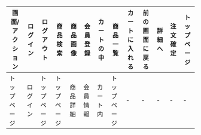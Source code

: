 |画面/アクション|ログイン|ログアウト|商品検索|商品画像|会員登録|カートの中|商品一覧|カートに入れる|前の画面に戻る|詳細へ|注文確定|トップページ|
|-------------|---------------|-------------|------------|-----------|------------|--------------|------------|---------------|-------------|----------|------------|--------------|
|トップページ   |ログイン    |トップページ   |トップページ   |商品詳細|会員情報|カート内|トップページ  |-  |- |- |- |- |-|トップページ|
